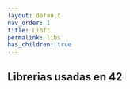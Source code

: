 ```yaml
---
layout: default
nav_order: 1
title: Libft
permalink: libs
has_children: true
---
```


## Librerias usadas en 42
